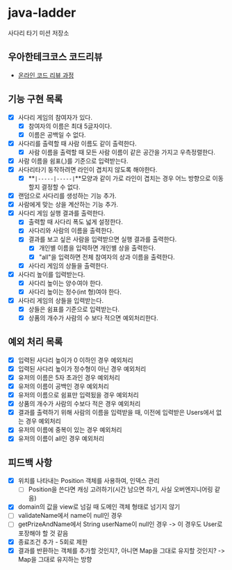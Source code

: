# java-ladder

사다리 타기 미션 저장소

## 우아한테크코스 코드리뷰

- [온라인 코드 리뷰 과정](https://github.com/woowacourse/woowacourse-docs/blob/master/maincourse/README.md)

## 기능 구현 목록

- [x] 사다리 게임의 참여자가 있다.
    - [x] 참여자의 이름은 최대 5글자이다.
    - [x] 이름은 공백일 수 없다.
- [x] 사다리를 출력할 때 사람 이름도 같이 출력한다.
    - [x] 사람 이름을 출력할 때 모든 사람 이름이 같은 공간을 가지고 우측정렬한다.
- [x] 사람 이름을 쉼표(,)를 기준으로 입력받는다.
- [x] 사다리타기 동작하려면 라인이 겹치지 않도록 해야한다.
    - [x] **`|-----|-----|`**모양과 같이 가로 라인이 겹치는 경우 어느 방향으로 이동할지 결정할 수 없다.
- [x] 랜덤으로 사다리를 생성하는 기능 추가.
- [x] 사람에게 맞는 상을 계산하는 기능 추가.
- [x] 사다리 게임 실행 결과를 출력한다.
    - [x] 출력할 때 사다리 폭도 넓게 설정한다.
    - [x] 사다리와 사람의 이름을 출력한다.
    - [x] 결과를 보고 싶은 사람을 입력받으면 실행 결과를 출력한다.
        - [x] 개인별 이름을 입력하면 개인별 상을 출력한다.
        - [x] "all"을 입력하면 전체 참여자의 상과 이름을 출력한다.
    - [x] 사다리 게임의 상들을 출력한다.
- [x] 사다리 높이를 입력받는다.
    - [x] 사다리 높이는 양수여야 한다.
    - [x] 사다리 높이는 정수(int 형)여야 한다.
- [x] 사다리 게임의 상들을 입력받는다.
    - [x] 상들은 쉼표를 기준으로 입력받는다.
    - [x] 상품의 개수가 사람의 수 보다 적으면 예외처리한다.

## 예외 처리 목록

- [x] 입력된 사다리 높이가 0 이하인 경우 예외처리
- [x] 입력된 사다리 높이가 정수형이 아닌 경우 예외처리
- [x] 유저의 이름은 5자 초과인 경우 예외처리
- [x] 유저의 이름이 공백인 경우 예외처리
- [x] 유저의 이름으로 쉼표만 입력됬을 경우 예외처리
- [x] 상품의 개수가 사람의 수보다 적은 경우 예외처리
- [x] 결과를 출력하기 위해 사람의 이름을 입력받을 때, 이전에 입력받은 Users에서 없는 경우 예외처리
- [x] 유저의 이름에 중복이 있는 경우 예외처리
- [x] 유저의 이름이 all인 경우 예외처리

## 피드백 사항

- [x] 위치를 나타내는 Position 객체를 사용하여, 인덱스 관리
    - [ ] Position을 쓴다면 캐싱 고려하기(시간 남으면 하기, 사실 오버엔지니어링 같음)
- [x] domain의 값을 view로 넘길 때 도메인 객체 형태로 넘기지 않기
- [ ] validateName에서 name이 null인 경우
- [ ] getPrizeAndName에서 String userName이 null인 경우 -> 이 경우도 User로 포장해야 할 것 같음
- [x] 종료조건 추가 - 5회로 제한
- [x] 결과를 반환하는 객체를 추가할 것인지?, 아니면 Map을 그대로 유지할 것인지? -> Map을 그대로 유지하는 방향 
